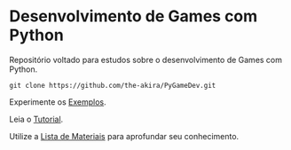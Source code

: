 # Desenvolvimento de Games com Python

Repositório voltado para estudos sobre o desenvolvimento de Games com Python.

```
git clone https://github.com/the-akira/PyGameDev.git
```

Experimente os [Exemplos](https://github.com/the-akira/PyGameDev/tree/master/Exemplos).

Leia o [Tutorial](https://github.com/the-akira/PyGameDev/blob/master/Artigo.md).

Utilize a [Lista de Materiais](https://github.com/the-akira/PyGameDev/blob/master/Materiais.md) para aprofundar seu conhecimento.
